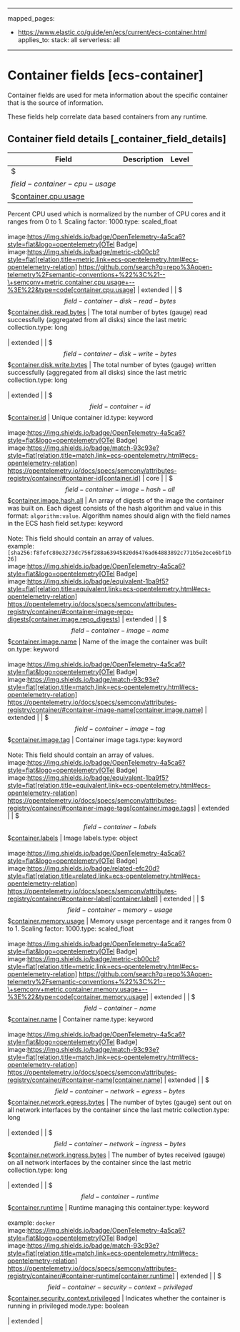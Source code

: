 <!-- This file is automatically generated. Don't edit it manually! -->
---
mapped_pages:
  - https://www.elastic.co/guide/en/ecs/current/ecs-container.html
applies_to:
  stack: all
  serverless: all
---

# Container fields [ecs-container]

Container fields are used for meta information about the specific container that is the source of information.

These fields help correlate data based containers from any runtime.

## Container field details [_container_field_details]

| Field | Description | Level |
| --- | --- | --- |
| $$$field-container-cpu-usage$$$[container.cpu.usage](#field-container-cpu-usage) |
Percent CPU used which is normalized by the number of CPU cores and it ranges from 0 to 1. Scaling factor: 1000.type: scaled_float<br><br>
image:https://img.shields.io/badge/OpenTelemetry-4a5ca6?style=flat&logo=opentelemetry[OTel Badge] image:https://img.shields.io/badge/metric-cb00cb?style=flat[relation,title=metric,link=ecs-opentelemetry.html#ecs-opentelemetry-relation] https://github.com/search?q=repo%3Aopen-telemetry%2Fsemantic-conventions+%22%3C%21--\+semconv+metric.container.cpu.usage+--%3E%22&type=code[container.cpu.usage] | extended |
| $$$field-container-disk-read-bytes$$$[container.disk.read.bytes](#field-container-disk-read-bytes) |
The total number of bytes (gauge) read successfully (aggregated from all disks) since the last metric collection.type: long<br><br>
 | extended |
| $$$field-container-disk-write-bytes$$$[container.disk.write.bytes](#field-container-disk-write-bytes) |
The total number of bytes (gauge) written successfully (aggregated from all disks) since the last metric collection.type: long<br><br>
 | extended |
| $$$field-container-id$$$[container.id](#field-container-id) |
Unique container id.type: keyword<br><br>
image:https://img.shields.io/badge/OpenTelemetry-4a5ca6?style=flat&logo=opentelemetry[OTel Badge] image:https://img.shields.io/badge/match-93c93e?style=flat[relation,title=match,link=ecs-opentelemetry.html#ecs-opentelemetry-relation] https://opentelemetry.io/docs/specs/semconv/attributes-registry/container/#container-id[container.id] | core |
| $$$field-container-image-hash-all$$$[container.image.hash.all](#field-container-image-hash-all) |
An array of digests of the image the container was built on. Each digest consists of the hash algorithm and value in this format: `algorithm:value`. Algorithm names should align with the field names in the ECS hash field set.type: keyword<br><br>
Note: This field should contain an array of values.<br>
example: `[sha256:f8fefc80e3273dc756f288a63945820d6476ad64883892c771b5e2ece6bf1b26]`<br>image:https://img.shields.io/badge/OpenTelemetry-4a5ca6?style=flat&logo=opentelemetry[OTel Badge] image:https://img.shields.io/badge/equivalent-1ba9f5?style=flat[relation,title=equivalent,link=ecs-opentelemetry.html#ecs-opentelemetry-relation] https://opentelemetry.io/docs/specs/semconv/attributes-registry/container/#container-image-repo-digests[container.image.repo_digests] | extended |
| $$$field-container-image-name$$$[container.image.name](#field-container-image-name) |
Name of the image the container was built on.type: keyword<br><br>
image:https://img.shields.io/badge/OpenTelemetry-4a5ca6?style=flat&logo=opentelemetry[OTel Badge] image:https://img.shields.io/badge/match-93c93e?style=flat[relation,title=match,link=ecs-opentelemetry.html#ecs-opentelemetry-relation] https://opentelemetry.io/docs/specs/semconv/attributes-registry/container/#container-image-name[container.image.name] | extended |
| $$$field-container-image-tag$$$[container.image.tag](#field-container-image-tag) |
Container image tags.type: keyword<br><br>
Note: This field should contain an array of values.<br>
image:https://img.shields.io/badge/OpenTelemetry-4a5ca6?style=flat&logo=opentelemetry[OTel Badge] image:https://img.shields.io/badge/equivalent-1ba9f5?style=flat[relation,title=equivalent,link=ecs-opentelemetry.html#ecs-opentelemetry-relation] https://opentelemetry.io/docs/specs/semconv/attributes-registry/container/#container-image-tags[container.image.tags] | extended |
| $$$field-container-labels$$$[container.labels](#field-container-labels) |
Image labels.type: object<br><br>
image:https://img.shields.io/badge/OpenTelemetry-4a5ca6?style=flat&logo=opentelemetry[OTel Badge] image:https://img.shields.io/badge/related-efc20d?style=flat[relation,title=related,link=ecs-opentelemetry.html#ecs-opentelemetry-relation] https://opentelemetry.io/docs/specs/semconv/attributes-registry/container/#container-label[container.label] | extended |
| $$$field-container-memory-usage$$$[container.memory.usage](#field-container-memory-usage) |
Memory usage percentage and it ranges from 0 to 1. Scaling factor: 1000.type: scaled_float<br><br>
image:https://img.shields.io/badge/OpenTelemetry-4a5ca6?style=flat&logo=opentelemetry[OTel Badge] image:https://img.shields.io/badge/metric-cb00cb?style=flat[relation,title=metric,link=ecs-opentelemetry.html#ecs-opentelemetry-relation] https://github.com/search?q=repo%3Aopen-telemetry%2Fsemantic-conventions+%22%3C%21--\+semconv+metric.container.memory.usage+--%3E%22&type=code[container.memory.usage] | extended |
| $$$field-container-name$$$[container.name](#field-container-name) |
Container name.type: keyword<br><br>
image:https://img.shields.io/badge/OpenTelemetry-4a5ca6?style=flat&logo=opentelemetry[OTel Badge] image:https://img.shields.io/badge/match-93c93e?style=flat[relation,title=match,link=ecs-opentelemetry.html#ecs-opentelemetry-relation] https://opentelemetry.io/docs/specs/semconv/attributes-registry/container/#container-name[container.name] | extended |
| $$$field-container-network-egress-bytes$$$[container.network.egress.bytes](#field-container-network-egress-bytes) |
The number of bytes (gauge) sent out on all network interfaces by the container since the last metric collection.type: long<br><br>
 | extended |
| $$$field-container-network-ingress-bytes$$$[container.network.ingress.bytes](#field-container-network-ingress-bytes) |
The number of bytes received (gauge) on all network interfaces by the container since the last metric collection.type: long<br><br>
 | extended |
| $$$field-container-runtime$$$[container.runtime](#field-container-runtime) |
Runtime managing this container.type: keyword<br><br>
example: `docker`<br>image:https://img.shields.io/badge/OpenTelemetry-4a5ca6?style=flat&logo=opentelemetry[OTel Badge] image:https://img.shields.io/badge/match-93c93e?style=flat[relation,title=match,link=ecs-opentelemetry.html#ecs-opentelemetry-relation] https://opentelemetry.io/docs/specs/semconv/attributes-registry/container/#container-runtime[container.runtime] | extended |
| $$$field-container-security-context-privileged$$$[container.security_context.privileged](#field-container-security-context-privileged) |
Indicates whether the container is running in privileged mode.type: boolean<br><br>
 | extended |


